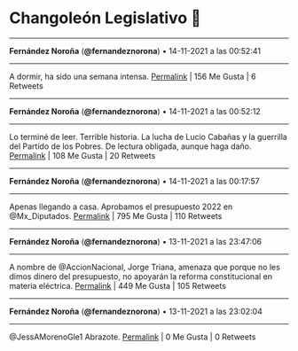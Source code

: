 # Changoleón Legislativo 🙈
*****
**Fernández Noroña** (**@fernandeznorona**) • 14-11-2021 a las 00:52:41
*****
A dormir, ha sido una semana intensa.
[Permalink](https://twitter.com/fernandeznorona/status/1459806478940917761) | 156 Me Gusta | 6 Retweets
*****
**Fernández Noroña** (**@fernandeznorona**) • 14-11-2021 a las 00:52:12
*****
Lo terminé de leer. Terrible historia. La lucha de Lucio Cabañas y la guerrilla del Partido de los Pobres.  De lectura obligada, aunque haga daño.
[Permalink](https://twitter.com/fernandeznorona/status/1459806357507485696) | 108 Me Gusta | 20 Retweets
*****
**Fernández Noroña** (**@fernandeznorona**) • 14-11-2021 a las 00:17:57
*****
Apenas llegando a casa. Aprobamos el presupuesto 2022 en @Mx_Diputados.
[Permalink](https://twitter.com/fernandeznorona/status/1459797740473438211) | 795 Me Gusta | 110 Retweets
*****
**Fernández Noroña** (**@fernandeznorona**) • 13-11-2021 a las 23:47:06
*****
A nombre de @AccionNacional, Jorge Triana, amenaza que porque no les dimos dinero del presupuesto, no apoyarán la reforma constitucional en materia eléctrica.
[Permalink](https://twitter.com/fernandeznorona/status/1459789976925786117) | 449 Me Gusta | 105 Retweets
*****
**Fernández Noroña** (**@fernandeznorona**) • 13-11-2021 a las 23:02:04
*****
@JessAMorenoGle1 Abrazote.
[Permalink](https://twitter.com/fernandeznorona/status/1459778644260364293) | 0 Me Gusta | 0 Retweets